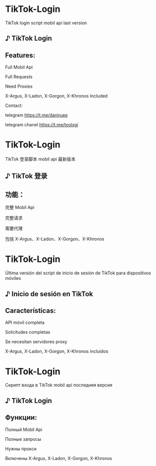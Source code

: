 # TikTok-Login

TikTok login script  mobil api last version 

## ♪ TikTok Login

## Features:

Full Mobil Api

Full Requests

Need Proxies

X-Argus, X-Ladon, X-Gorgon, X-Khronos Included

Contact:

telegram https://t.me/daniruee

telegram chanel https://t.me/toolsgi

# TikTok-Login

TikTok 登录脚本 mobil api 最新版本

## ♪ TikTok 登录

## 功能：

完整 Mobil Api

完整请求

需要代理

包括 X-Argus、X-Ladon、X-Gorgon、X-Khronos

# TikTok-Login

Última versión del script de inicio de sesión de TikTok para dispositivos móviles

## ♪ Inicio de sesión en TikTok

## Características:

API móvil completa

Solicitudes completas

Se necesitan servidores proxy

X-Argus, X-Ladon, X-Gorgon, X-Khronos incluidos

# TikTok-Login

Скрипт входа в TikTok mobil api последняя версия

## ♪ TikTok Login

## Функции:

Полный Mobil Api

Полные запросы

Нужны прокси

Включены X-Argus, X-Ladon, X-Gorgon, X-Khronos


